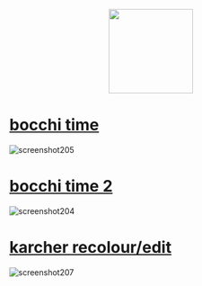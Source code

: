 <p align="center">
<a href="https://osu.ppy.sh/users/21821366">
  <img src="https://a.ppy.sh/21821366?1669712909.jpeg"  
       width="150"
       height="150"></a>

# [bocchi time](https://subahibi.s-ul.eu/R3oIJKNH)
![screenshot205](https://user-images.githubusercontent.com/115696505/205909438-4f68caad-8698-4aa6-8131-53643b455e92.jpg)

# [bocchi time 2](https://subahibi.s-ul.eu/QtmX3kuD)
![screenshot204](https://user-images.githubusercontent.com/115696505/205910592-41ce4ad2-a605-468a-b805-1d10120e9cb7.jpg)

# [karcher recolour/edit](https://subahibi.s-ul.eu/YVt9IM1d)
![screenshot207](https://user-images.githubusercontent.com/115696505/205911813-82eae1c0-3bc7-4434-bd87-a3aa411b5fa5.jpg)
